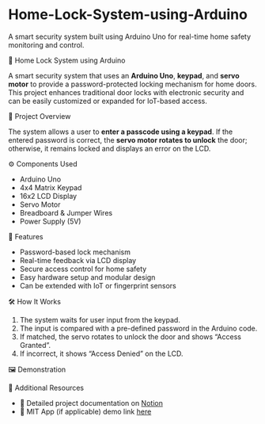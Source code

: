 # Home-Lock-System-using-Arduino
A smart security system built using Arduino Uno for real-time home safety monitoring and control.

🔐 Home Lock System using Arduino

A smart security system that uses an **Arduino Uno**, **keypad**, and **servo motor** to provide a password-protected locking mechanism for home doors. This project enhances traditional door locks with electronic security and can be easily customized or expanded for IoT-based access.

🧠 Project Overview

The system allows a user to **enter a passcode using a keypad**.
If the entered password is correct, the **servo motor rotates to unlock** the door; otherwise, it remains locked and displays an error on the LCD.

⚙️ Components Used

* Arduino Uno
* 4x4 Matrix Keypad
* 16x2 LCD Display
* Servo Motor
* Breadboard & Jumper Wires
* Power Supply (5V)

🧩 Features

* Password-based lock mechanism
* Real-time feedback via LCD display
* Secure access control for home safety
* Easy hardware setup and modular design
* Can be extended with IoT or fingerprint sensors

🛠️ How It Works

1. The system waits for user input from the keypad.
2. The input is compared with a pre-defined password in the Arduino code.
3. If matched, the servo rotates to unlock the door and shows “Access Granted”.
4. If incorrect, it shows “Access Denied” on the LCD.

🖼️ Demonstration

🔗 Additional Resources

* 📘 Detailed project documentation on [Notion](#)
* 📱 MIT App (if applicable) demo link [here](#)
